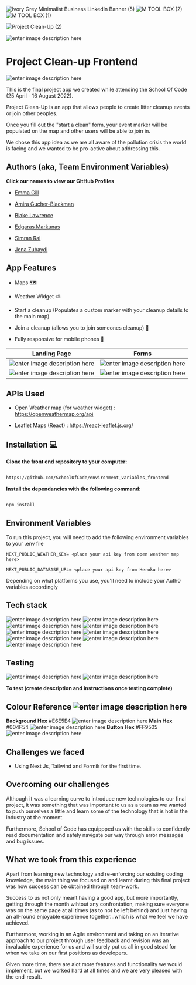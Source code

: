 ![Ivory Grey Minimalist Business LinkedIn Banner (5)](https://user-images.githubusercontent.com/98705391/178953323-94dd05ef-48fb-4bf9-b1c8-ea2260f5373f.gif)
![M TOOL BOX (2)](https://user-images.githubusercontent.com/98705391/178972532-52b22dbf-c63f-4537-836c-910dee1d4f39.png)
![M TOOL BOX (1)](https://user-images.githubusercontent.com/98705391/178972157-514baae6-3fdb-4a5d-9535-91dd4a8d9c0b.gif)

















![Project Clean-Up (2)](https://user-images.githubusercontent.com/98705391/184337846-b06b80b3-98d3-40b4-912b-dc429ad54f72.png)



![enter image description here](https://i.im.ge/2022/08/12/FeSg1M.Project-Clean-Up-1.png)

# Project Clean-up Frontend
  ![enter image description here](https://i.im.ge/2022/08/12/OMqv0S.Group-23.png)

This is the final project app we created while attending the School Of Code (25 April - 16 August 2022).

  

Project Clean-Up is an app that allows people to create litter cleanup events or join other peoples.

  

Once you fill out the "start a clean" form, your event marker will be populated on the map and other users will be able to join in.

  

We chose this app idea as we are all aware of the pollution crisis the world is facing and we wanted to be pro-active about addressing this.

  

## Authors (aka, Team Environment Variables)
**Click our names to view our GitHub Profiles** 

- [Emma Gill](https://github.com/SurfingElectron)

- [Amira Gucher-Blackman](https://github.com/amiragucher)

- [Blake Lawrence](https://github.com/BlakeLawrence)

- [Edgaras Markunas](https://github.com/EdMark11)

- [Simran Rai](https://github.com/srai98i)

- [Jena Zubaydi](https://github.com/jena-84)

## App Features

- Maps 🗺️

- Weather Widget ⛅

- Start a cleanup (Populates a custom marker with your cleanup details to the main map) 

- Join a cleanup (allows you to join someones cleanup) 🧹

- Fully responsive for mobile phones 📱

|Landing Page| Forms |
|--|--|
| ![enter image description here](https://i.im.ge/2022/08/11/FG0oSC.image.png) | ![enter image description here](https://i.im.ge/2022/08/11/FGjF59.image.png) |
| ![enter image description here](https://i.im.ge/2022/08/11/FGjqJY.image.png) | ![enter image description here](https://i.im.ge/2022/08/11/FGjMEy.image.png) |




  

## APIs Used

  

- Open Weather map (for weather widget) : https://openweathermap.org/api

- Leaflet Maps (React) : https://react-leaflet.js.org/

  

## Installation 💻

  

**Clone the front end repository to your computer:**

  

```bash

https://github.com/SchoolOfCode/environment_variables_frontend

```

  

**Install the dependancies with the following command:**

  

```bash

npm install

```

  

## Environment Variables 

  

To run this project, you will need to add the following environment variables to your .env file

  

`NEXT_PUBLIC_WEATHER_KEY= <place your api key from open weather map here>`

  

`NEXT_PUBLIC_DATABASE_URL= <place your api key from Heroku here>`

  

Depending on what platforms you use, you'll need to include your Auth0 variables accordingly

  

## Tech stack

  
![enter image description here](https://camo.githubusercontent.com/92dde1e7c42c013a5fce4dfeee0843f06710bfd38a610885e33a273c7eca0d22/68747470733a2f2f696d672e736869656c64732e696f2f62616467652f4e65746c6966792d3030433742373f7374796c653d666f722d7468652d6261646765266c6f676f3d6e65746c696679266c6f676f436f6c6f723d7768697465)  ![enter image description here](https://camo.githubusercontent.com/b7395b00d152dc8f19cec61f582369bd580e31b8ed93d34646ec43aa675baa7c/68747470733a2f2f696d672e736869656c64732e696f2f62616467652f4e6578742d626c61636b3f7374796c653d666f722d7468652d6261646765266c6f676f3d6e6578742e6a73266c6f676f436f6c6f723d7768697465) ![enter image description here](https://camo.githubusercontent.com/93c855ae825c1757f3426f05a05f4949d3b786c5b22d0edb53143a9e8f8499f6/68747470733a2f2f696d672e736869656c64732e696f2f62616467652f4a6176615363726970742d3332333333303f7374796c653d666f722d7468652d6261646765266c6f676f3d6a617661736372697074266c6f676f436f6c6f723d463744463145) ![enter image description here](https://camo.githubusercontent.com/4a1038affbb2653ec140936555b3714ddc322526be8567b489e8423a795dea18/68747470733a2f2f696d672e736869656c64732e696f2f62616467652f4669676d612d4632344531453f7374796c653d666f722d7468652d6261646765266c6f676f3d6669676d61266c6f676f436f6c6f723d7768697465) ![enter image description here](https://camo.githubusercontent.com/3a0f693cfa032ea4404e8e02d485599bd0d192282b921026e89d271aaa3d7565/68747470733a2f2f696d672e736869656c64732e696f2f62616467652f435353332d3135373242363f7374796c653d666f722d7468652d6261646765266c6f676f3d63737333266c6f676f436f6c6f723d7768697465) 
![enter image description here](https://camo.githubusercontent.com/268ac512e333b69600eb9773a8f80b7a251f4d6149642a50a551d4798183d621/68747470733a2f2f696d672e736869656c64732e696f2f62616467652f52656163742d3230323332413f7374796c653d666f722d7468652d6261646765266c6f676f3d7265616374266c6f676f436f6c6f723d363144414642) ![enter image description here](https://i.im.ge/2022/08/11/FGy2mS.Group-16.png) ![enter image description here](https://i.im.ge/2022/08/11/FGCNkf.Group-18.png) ![enter image description here](https://i.im.ge/2022/08/11/FGEabT.image-58.png) 



  

## Testing

  

 ![enter image description here](https://camo.githubusercontent.com/a2cc7362377d69d8ad5147e49f7b269cab69f00509828ce2d583b9dde9130499/68747470733a2f2f696d672e736869656c64732e696f2f62616467652f2d637970726573732d2532334535453545353f7374796c653d666f722d7468652d6261646765266c6f676f3d63797072657373266c6f676f436f6c6f723d303538613565) ![enter image description here](https://camo.githubusercontent.com/5ec7b7ed343219da6b2213349bacdc389803950b5298464b35e76f7ab6ccf27d/68747470733a2f2f696d672e736869656c64732e696f2f62616467652f4a6573742d4332313332353f7374796c653d666f722d7468652d6261646765266c6f676f3d6a657374266c6f676f436f6c6f723d7768697465)

  

**To test (create description and instructions once testing complete)**

  


## Colour Reference ![enter image description here](https://i.im.ge/2022/08/11/FGY0w1.Group-19-1.png)

  

**Background Hex** #E6E5E4 ![enter image description here](https://i.im.ge/2022/08/11/FGxQ6a.Rectangle-196.png)
**Main Hex**  #004F54 ![enter image description here](https://i.im.ge/2022/08/11/FG3lk1.Rectangle-195.png)
**Button Hex** #FF9505 ![enter image description here](https://i.im.ge/2022/08/11/FG3F9m.Rectangle-194.png)

  

## Challenges we faced

  

- Using Next Js, Tailwind and Formik for the first time.

  

## Overcoming our challenges

  

Although it was a learning curve to introduce new technologies to our final project, it was something that was important to us as a team as we wanted to push ourselves a little and learn some of the technology that is hot in the industry at the moment.

  

Furthermore, School of Code has equippped us with the skills to confidently read documentation and safely navigate our way through error messages and bug issues.

  

## What we took from this experience

  

Apart from learning new technology and re-enforcing our existing coding knowledge, the main thing we focused on and learnt during this final project was how success can be obtained through team-work.

  

Success to us not only meant having a good app, but more importantly, getting through the month wihtout any confrontation, making sure everyone was on the same page at all times (as to not be left behind) and just having an all-round enjoyable experience together...which is what we feel we have achieved.

  

Furthermore, working in an Agile environment and taking on an iterative approach to our project through user feedback and revision was an invaluable experience for us and will surely put us all in good stead for when we take on our first positions as developers.

  

Given more time, there are alot more features and functionality we would implement, but we worked hard at all times and we are very pleased with the end-result.
